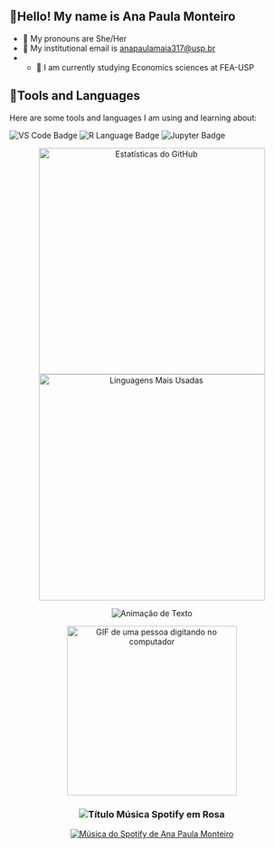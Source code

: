 ##  🌸Hello! My name is Ana Paula Monteiro
- 🌺 My pronouns are She/Her
- 💮 My institutional email is anapaulamaia317@usp.br
- - 💐 I am currently studying Economics sciences at FEA-USP

## 🌲Tools and Languages

Here are some tools and languages I am using and learning about:
<p align="left">
  <img src="https://img.shields.io/badge/VS%20Code-006400?style=for-the-badge&logo=visual-studio-code&logoColor=white" alt="VS Code Badge"/>

  <img src="https://img.shields.io/badge/R-006400?style=for-the-badge&logo=r&logoColor=white" alt="R Language Badge"/>
  
  <img src="https://img.shields.io/badge/Jupyter-006400?style=for-the-badge&logo=jupyter&logoColor=white" alt="Jupyter Badge"/>
</p>

<div align="center">
  <img 
    width="400" 
    src="https://github-readme-stats.vercel.app/api?username=AnaPaula-Monteiro&show_icons=true&include_all_commits=true&count_private=true&bg_color=000000&border_color=FFC0CB&title_color=FFC0CB&icon_color=FF69B4&text_color=ffffff&cache_seconds=300"
    alt="Estatísticas do GitHub"
  />
  <img 
    width="400" 
    src="https://github-readme-stats.vercel.app/api/top-langs/?username=AnaPaula-Monteiro&layout=compact&bg_color=000000&border_color=FFC0CB&title_color=FFC0CB&icon_color=FF69B4&text_color=ffffff&cache_seconds=300"
    alt="Linguagens Mais Usadas"
  />
</div>

</p>
<p align="center">
  <img 
    src="https://readme-typing-svg.herokuapp.com?font=Fira+Code&size=20&pause=1000&color=FFC0CB&center=true&vCenter=true&lines=Oie,+me+chamo+Ana+Paula+Monteiro!;Bem-vindo+ao+meu+perfil!"
    alt="Animação de Texto" 
  />
<p align="center">
  <img 
    src="https://github.com/user-attachments/assets/4d2b9107-c50a-4efd-9071-06a492cef80b" 
    alt="GIF de uma pessoa digitando no computador" 
    width="300"
  />
</p>
</p>

<h3 align="center">
  <img 
    src="https://img.shields.io/badge/Currently_Playing-FFC0CB?style=for-the-badge&logo=spotify&logoColor=191717&color=FFC0CB" 
    alt="Título Música Spotify em Rosa"
  />
</p>
</h3>
<p align="center">
  <a href="https://open.spotify.com/user/cz8j491jwsczocrseene0lhjm?si=0d05f622029f4c51"> 
    <img 
      src="https://spotify-github-profile.kittinanx.com/api/view?uid=cz8j491jwsczocrseene0lhjm&cover_image=true&theme=spotify-embed&show_offline=false&background_color=000000&interchange=false&profanity=false&bar_color=ffb8cd&bar_color_cover=false&mode=dark" 
      alt="Música do Spotify de Ana Paula Monteiro"
    />
  </a>
